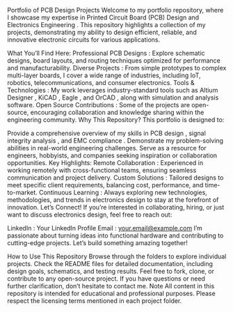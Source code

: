 Portfolio of PCB Design Projects
Welcome to my portfolio repository, where I showcase my expertise in Printed Circuit Board (PCB) Design and Electronics Engineering . This repository highlights a collection of my projects, demonstrating my ability to design efficient, reliable, and innovative electronic circuits for various applications.

What You’ll Find Here:
Professional PCB Designs : Explore schematic designs, board layouts, and routing techniques optimized for performance and manufacturability.
Diverse Projects : From simple prototypes to complex multi-layer boards, I cover a wide range of industries, including IoT, robotics, telecommunications, and consumer electronics.
Tools & Technologies : My work leverages industry-standard tools such as Altium Designer , KiCAD , Eagle , and OrCAD , along with simulation and analysis software.
Open Source Contributions : Some of the projects are open-source, encouraging collaboration and knowledge sharing within the engineering community.
Why This Repository?
This portfolio is designed to:

Provide a comprehensive overview of my skills in PCB design , signal integrity analysis , and EMC compliance .
Demonstrate my problem-solving abilities in real-world engineering challenges.
Serve as a resource for engineers, hobbyists, and companies seeking inspiration or collaboration opportunities.
Key Highlights:
Remote Collaboration : Experienced in working remotely with cross-functional teams, ensuring seamless communication and project delivery.
Custom Solutions : Tailored designs to meet specific client requirements, balancing cost, performance, and time-to-market.
Continuous Learning : Always exploring new technologies, methodologies, and trends in electronics design to stay at the forefront of innovation.
Let’s Connect!
If you’re interested in collaborating, hiring, or just want to discuss electronics design, feel free to reach out:

LinkedIn : Your LinkedIn Profile
Email : your.email@example.com
I’m passionate about turning ideas into functional hardware and contributing to cutting-edge projects. Let’s build something amazing together!

How to Use This Repository
Browse through the folders to explore individual projects.
Check the README files for detailed documentation, including design goals, schematics, and testing results.
Feel free to fork, clone, or contribute to any open-source project.
If you have questions or need further clarification, don’t hesitate to contact me.
Note
All content in this repository is intended for educational and professional purposes. Please respect the licensing terms mentioned in each project folder.
